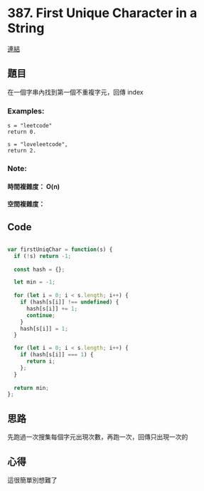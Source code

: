 # 387. First Unique Character in a String
[連結](https://leetcode.com/problems/first-unique-character-in-a-string/)

## 題目

在一個字串內找到第一個不重複字元，回傳 index

### Examples:

```
s = "leetcode"
return 0.

s = "loveleetcode",
return 2.
```

### Note:

#### 時間複雜度： O(n)
#### 空間複雜度： 

## Code

```javascript

var firstUniqChar = function(s) {
  if (!s) return -1;
  
  const hash = {};

  let min = -1;
  
  for (let i = 0; i < s.length; i++) {
    if (hash[s[i]] !== undefined) {
      hash[s[i]] += 1;
      continue;
    }
    hash[s[i]] = 1;
  }

  for (let i = 0; i < s.length; i++) {
    if (hash[s[i]] === 1) {
      return i;
    };
  }
  
  return min;
};

```

## 思路

先跑過一次搜集每個字元出現次數，再跑一次，回傳只出現一次的

## 心得

這很簡單別想難了

